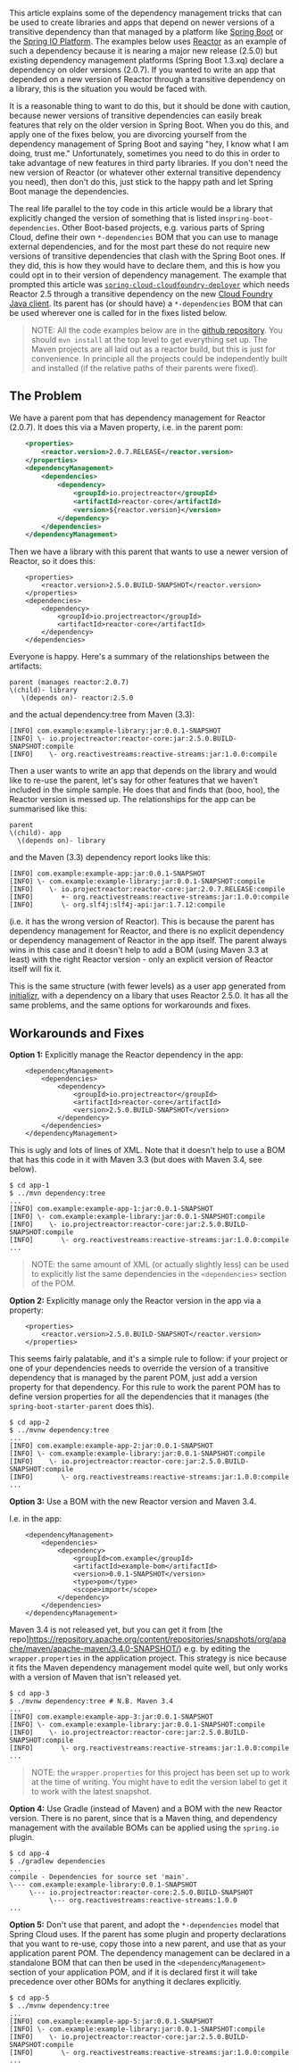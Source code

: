 This article explains some of the dependency management tricks that
can be used to create libraries and apps that depend on newer versions
of a transitive dependency than that managed by a platform like
[Spring Boot](https://projects.spring.io/spring-boot) or the
[Spring IO Platform](http://platform.spring.io/platform/). The
examples below uses [Reactor](https://projectreactor.io) as an example
of such a dependency because it is nearing a major new release (2.5.0)
but existing dependency management platforms (Spring Boot 1.3.xq)
declare a dependency on older versions (2.0.7). If you wanted to write
an app that depended on a new version of Reactor through a transitive
dependency on a library, this is the situation you would be faced
with.

It is a reasonable thing to want to do this, but it should be done
with caution, because newer versions of transitive dependencies can
easily break features that rely on the older version in Spring
Boot. When you do this, and apply one of the fixes below, you are
divorcing yourself from the dependency management of Spring Boot and
saying "hey, I know what I am doing, trust me."  Unfortunately,
sometimes you need to do this in order to take advantage of new
features in third party libraries. If you don't need the new version
of Reactor (or whatever other external transitive dependency you
need), then don't do this, just stick to the happy path and let Spring
Boot manage the dependencies.

The real life parallel to the toy code in this article would be a
library that explicitly changed the version of something that is
listed in`spring-boot-dependencies`. Other Boot-based projects,
e.g. various parts of Spring Cloud, define their own `*-dependencies`
BOM that you can use to manage external dependencies, and for the most
part these do not require new versions of transitive dependencies that
clash with the Spring Boot ones. If they did, this is how they would
have to declare them, and this is how you could opt in to their
version of dependency management. The example that prompted this
article was
[`spring-cloud-cloudfoundry-deployer`](https://github.com/spring-cloud/spring-cloud-cloudfoundry-deployer)
which needs Reactor 2.5 through a transitive dependency on the new
[Cloud Foundry Java client](https://github.com/cloudfoundry/cf-java-client). Its
parent has (or should have) a `*-dependencies` BOM that can be used
wherever one is called for in the fixes listed below.

> NOTE: All the code examples below are in the
> [github repository](https:github.com/dsyer/dependency-hell). You
> should `mvn install` at the top level to get everything set up. The
> Maven projects are all laid out as a reactor build, but this is just
> for convenience. In principle all the projects could be
> independently built and installed (if the relative paths of their
> parents were fixed).

## The Problem

We have a parent pom that has dependency management for Reactor
(2.0.7). It does this via a Maven property, i.e. in the parent pom:

```xml
	<properties>
		<reactor.version>2.0.7.RELEASE</reactor.version>
	</properties>
	<dependencyManagement>
		<dependencies>
			<dependency>
				<groupId>io.projectreactor</groupId>
				<artifactId>reactor-core</artifactId>
				<version>${reactor.version}</version>
			</dependency>
		</dependencies>
	</dependencyManagement>
```

Then we have a library with this parent that wants to use a newer
version of Reactor, so it does this:

```
	<properties>
		<reactor.version>2.5.0.BUILD-SNAPSHOT</reactor.version>
	</properties>
	<dependencies>
		<dependency>
			<groupId>io.projectreactor</groupId>
			<artifactId>reactor-core</artifactId>
		</dependency>
	</dependencies>
```

Everyone is happy. Here's a summary of the relationships between the
artifacts:

```
parent (manages reactor:2.0.7)
\(child)- library
   \(depends on)- reactor:2.5.0
```

and the actual dependency:tree from Maven (3.3):

```
[INFO] com.example:example-library:jar:0.0.1-SNAPSHOT
[INFO] \- io.projectreactor:reactor-core:jar:2.5.0.BUILD-SNAPSHOT:compile
[INFO]    \- org.reactivestreams:reactive-streams:jar:1.0.0:compile
```

Then a user wants to write an app that depends on the library and
would like to re-use the parent, let's say for other features that we
haven't included in the simple sample. He does that and finds that
(boo, hoo), the Reactor version is messed up. The relationships for
the app can be summarised like this:

```
parent
\(child)- app
  \(depends on)- library
```

and the Maven (3.3) dependency report looks like this:

```
[INFO] com.example:example-app:jar:0.0.1-SNAPSHOT
[INFO] \- com.example:example-library:jar:0.0.1-SNAPSHOT:compile
[INFO]    \- io.projectreactor:reactor-core:jar:2.0.7.RELEASE:compile
[INFO]       +- org.reactivestreams:reactive-streams:jar:1.0.0:compile
[INFO]       \- org.slf4j:slf4j-api:jar:1.7.12:compile
```

(i.e. it has the wrong version of Reactor). This is because the parent
has dependency management for Reactor, and there is no explicit
dependency or dependency management of Reactor in the app itself. The
parent always wins in this case and it doesn't help to add a BOM
(using Maven 3.3 at least) with the right Reactor version - only an
explicit version of Reactor itself will fix it.

This is the same structure (with fewer levels) as a user app generated
from [initializr](https://start.spring.io), with a dependency on a
libary that uses Reactor 2.5.0. It has all the same problems, and the
same options for workarounds and fixes.

## Workarounds and Fixes

**Option 1:** Explicitly manage the Reactor dependency in the app:

```
	<dependencyManagement>
		<dependencies>
			<dependency>
				<groupId>io.projectreactor</groupId>
				<artifactId>reactor-core</artifactId>
				<version>2.5.0.BUILD-SNAPSHOT</version>
			</dependency>
		</dependencies>
	</dependencyManagement>
```

This is ugly and lots of lines of XML. Note that it doesn't help to
use a BOM that has this code in it with Maven 3.3 (but does with
Maven 3.4, see below).

```
$ cd app-1
$ ../mvn dependency:tree
...
[INFO] com.example:example-app-1:jar:0.0.1-SNAPSHOT
[INFO] \- com.example:example-library:jar:0.0.1-SNAPSHOT:compile
[INFO]    \- io.projectreactor:reactor-core:jar:2.5.0.BUILD-SNAPSHOT:compile
[INFO]       \- org.reactivestreams:reactive-streams:jar:1.0.0:compile
...
```

> NOTE: the same amount of XML (or actually slightly less) can be used
> to explicitly list the same dependencies in the `<dependencies>`
> section of the POM.

**Option 2:** Explicitly manage only the Reactor version in the app via a
 property:

```
	<properties>
		<reactor.version>2.5.0.BUILD-SNAPSHOT</reactor.version>
	</properties>
```

This seems fairly palatable, and it's a simple rule to follow: if your
project or one of your dependencies needs to override the version of a
transitive dependency that is managed by the parent POM, just add a
version property for that dependency. For this rule to work the parent
POM has to define version properties for all the dependencies that it
manages (the `spring-boot-starter-parent` does this).

```
$ cd app-2
$ ../mvnw dependency:tree
...
[INFO] com.example:example-app-2:jar:0.0.1-SNAPSHOT
[INFO] \- com.example:example-library:jar:0.0.1-SNAPSHOT:compile
[INFO]    \- io.projectreactor:reactor-core:jar:2.5.0.BUILD-SNAPSHOT:compile
[INFO]       \- org.reactivestreams:reactive-streams:jar:1.0.0:compile
...
```

**Option 3:** Use a BOM with the new Reactor version and Maven 3.4.

I.e. in the app:

```
	<dependencyManagement>
		<dependencies>
			<dependency>
				<groupId>com.example</groupId>
				<artifactId>example-bom</artifactId>
				<version>0.0.1-SNAPSHOT</version>
				<type>pom</type>
				<scope>import</scope>
			</dependency>
		</dependencies>
	</dependencyManagement>
```

Maven 3.4 is not released yet, but you can get it from
[the repo]https://repository.apache.org/content/repositories/snapshots/org/apache/maven/apache-maven/3.4.0-SNAPSHOT/)
e.g. by editing the `wrapper.properties` in the application
project. This strategy is nice because it fits the Maven dependency
management model quite well, but only works with a version of Maven
that isn't released yet.

```
$ cd app-3
$ ./mvnw dependency:tree # N.B. Maven 3.4
...
[INFO] com.example:example-app-3:jar:0.0.1-SNAPSHOT
[INFO] \- com.example:example-library:jar:0.0.1-SNAPSHOT:compile
[INFO]    \- io.projectreactor:reactor-core:jar:2.5.0.BUILD-SNAPSHOT:compile
[INFO]       \- org.reactivestreams:reactive-streams:jar:1.0.0:compile
...
```

> NOTE: the `wrapper.properties` for this project has been set up to
> work at the time of writing. You might have to edit the version
> label to get it to work with the latest snapshot.

**Option 4:** Use Gradle (instead of Maven) and a BOM with the new Reactor
 version. There is no parent, since that is a Maven thing, and
 dependency management with the available BOMs can be applied using
 the `spring.io` plugin.

```
$ cd app-4
$ ./gradlew dependencies
...
compile - Dependencies for source set 'main'.
\--- com.example:example-library:0.0.1-SNAPSHOT
     \--- io.projectreactor:reactor-core:2.5.0.BUILD-SNAPSHOT
          \--- org.reactivestreams:reactive-streams:1.0.0
...
```

**Option 5:** Don't use that parent, and adopt the `*-dependencies` model that
 Spring Cloud uses. If the parent has some plugin and property
 declarations that you want to re-use, copy those into a new parent,
 and use that as your application parent POM. The dependency
 management can be declared in a standalone BOM that can then be used
 in the `<dependencyManagement>` section of your application POM, and
 if it is declared first it will take precedence over other BOMs for
 anything it declares explicitly.

```
$ cd app-5
$ ../mvnw dependency:tree
...
[INFO] com.example:example-app-5:jar:0.0.1-SNAPSHOT
[INFO] \- com.example:example-library:jar:0.0.1-SNAPSHOT:compile
[INFO]    \- io.projectreactor:reactor-core:jar:2.5.0.BUILD-SNAPSHOT:compile
[INFO]       \- org.reactivestreams:reactive-streams:jar:1.0.0:compile
...
```

